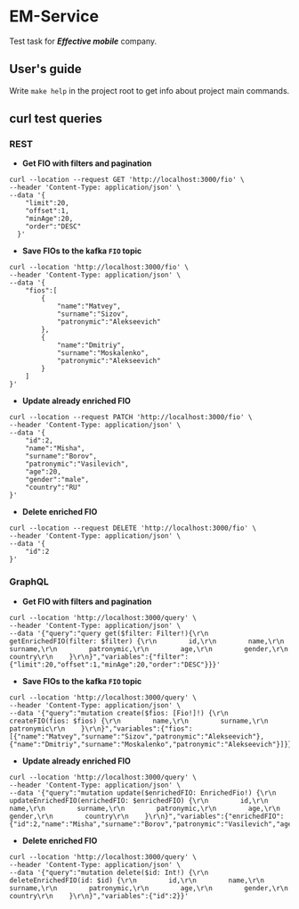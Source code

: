 # EM-Service
Test task for ***Effective mobile*** company.

## User's guide
Write `make help` in the project root to get info about project main commands.

## curl test queries
### REST
* **Get FIO with filters and pagination**
```
curl --location --request GET 'http://localhost:3000/fio' \
--header 'Content-Type: application/json' \
--data '{
    "limit":20,
    "offset":1,
    "minAge":20,
    "order":"DESC"
  }'
  ```
* **Save FIOs to the kafka `FIO` topic**
```
curl --location 'http://localhost:3000/fio' \
--header 'Content-Type: application/json' \
--data '{
    "fios":[
        {
            "name":"Matvey",
            "surname":"Sizov",
            "patronymic":"Alekseevich"
        },
        {
            "name":"Dmitriy",
            "surname":"Moskalenko",
            "patronymic":"Alekseevich"
        }
    ]
}'
```
* **Update already enriched FIO**
```
curl --location --request PATCH 'http://localhost:3000/fio' \
--header 'Content-Type: application/json' \
--data '{
    "id":2,
    "name":"Misha",
    "surname":"Borov",
    "patronymic":"Vasilevich",
    "age":20,
    "gender":"male",
    "country":"RU"
}'
```
* **Delete enriched FIO**
```
curl --location --request DELETE 'http://localhost:3000/fio' \
--header 'Content-Type: application/json' \
--data '{
    "id":2
}'
```
### GraphQL
* **Get FIO with filters and pagination**
```
curl --location 'http://localhost:3000/query' \
--header 'Content-Type: application/json' \
--data '{"query":"query get($filter: Filter!){\r\n    getEnrichedFIO(filter: $filter) {\r\n        id,\r\n        name,\r\n        surname,\r\n        patronymic,\r\n        age,\r\n        gender,\r\n        country\r\n    }\r\n}","variables":{"filter":{"limit":20,"offset":1,"minAge":20,"order":"DESC"}}}'
```
* **Save FIOs to the kafka `FIO` topic**
```
curl --location 'http://localhost:3000/query' \
--header 'Content-Type: application/json' \
--data '{"query":"mutation create($fios: [Fio!]!) {\r\n    createFIO(fios: $fios) {\r\n        name,\r\n        surname,\r\n        patronymic\r\n    }\r\n}","variables":{"fios":[{"name":"Matvey","surname":"Sizov","patronymic":"Alekseevich"},{"name":"Dmitriy","surname":"Moskalenko","patronymic":"Alekseevich"}]}}'
```
* **Update already enriched FIO**
```
curl --location 'http://localhost:3000/query' \
--header 'Content-Type: application/json' \
--data '{"query":"mutation update($enrichedFIO: EnrichedFio!) {\r\n    updateEnrichedFIO(enrichedFIO: $enrichedFIO) {\r\n        id,\r\n        name,\r\n        surname,\r\n        patronymic,\r\n        age,\r\n        gender,\r\n        country\r\n    }\r\n}","variables":{"enrichedFIO":{"id":2,"name":"Misha","surname":"Borov","patronymic":"Vasilevich","age":20,"gender":"male","country":"RU"}}}'
```
* **Delete enriched FIO**
```
curl --location 'http://localhost:3000/query' \
--header 'Content-Type: application/json' \
--data '{"query":"mutation delete($id: Int!) {\r\n    deleteEnrichedFIO(id: $id) {\r\n        id,\r\n        name,\r\n        surname,\r\n        patronymic,\r\n        age,\r\n        gender,\r\n        country\r\n    }\r\n}","variables":{"id":2}}'
```
